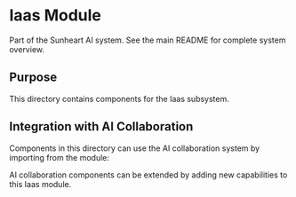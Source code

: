 # Iaas Module

Part of the Sunheart AI system. See the main README for complete system overview.

## Purpose

This directory contains components for the Iaas subsystem.

## Integration with AI Collaboration

Components in this directory can use the AI collaboration system by importing from the  module:



AI collaboration components can be extended by adding new capabilities to this Iaas module.
